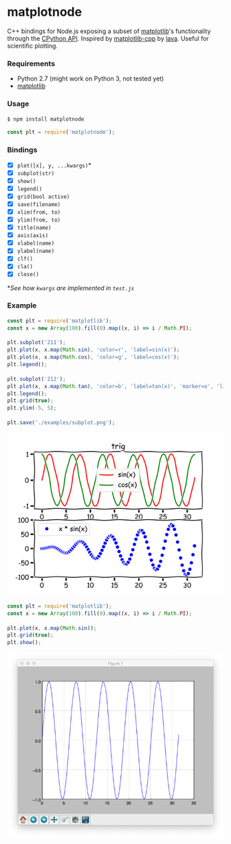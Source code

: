 # matplotnode

C++ bindings for Node.js exposing a subset of [matplotlib](http://matplotlib.org/)'s functionality through the [CPython API](https://docs.python.org/2/extending/embedding.html). Inspired by [matplotlib-cpp](https://github.com/lava/matplotlib-cpp) by [lava](https://github.com/lava). Useful for scientific plotting.

### Requirements

* Python 2.7 (might work on Python 3, not tested yet)
* [matplotlib](http://matplotlib.org/)

### Usage

```bash
$ npm install matplotnode
```

```javascript
const plt = require('matplotnode');
```

### Bindings

- [x] `plot([x], y, ...kwargs)`*
- [x] `subplot(str)`
- [x] `show()`
- [x] `legend()`
- [x] `grid(bool active)`
- [x] `save(filename)`
- [x] `xlim(from, to)`
- [x] `ylim(from, to)`
- [x] `title(name)`
- [x] `axis(axis)`
- [x] `xlabel(name)`
- [x] `ylabel(name)`
- [x] `clf()`
- [x] `cla()`
- [x] `close()`

**See how `kwargs` are implemented in `test.js`*

### Example

```javascript
const plt = require('matplotlib');
const x = new Array(100).fill(0).map((x, i) => i / Math.PI);

plt.subplot('211');
plt.plot(x, x.map(Math.sin), 'color=r', 'label=sin(x)');
plt.plot(x, x.map(Math.cos), 'color=g', 'label=cos(x)');
plt.legend();

plt.subplot('212');
plt.plot(x, x.map(Math.tan), 'color=b', 'label=tan(x)', 'marker=o', 'linestyle=None');
plt.legend();
plt.grid(true);
plt.ylim(-5, 5);

plt.save('./examples/subplot.png');
```

![subplot example](examples/subplot.png)


```javascript
const plt = require('matplotlib');
const x = new Array(100).fill(0).map((x, i) => i / Math.PI);

plt.plot(x, x.map(Math.sin));
plt.grid(true);
plt.show();
```

![show example](examples/show.png)
